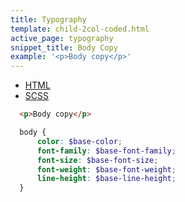 ```yaml
---
title: Typography
template: child-2col-coded.html
active_page: typography
snippet_title: Body Copy
example: '<p>Body copy</p>'
---
```


* [HTML](0)
* [SCSS](1)

```html
  <p>Body copy</p>
```
```scss
  body {
      color: $base-color;
      font-family: $base-font-family;
      font-size: $base-font-size;
      font-weight: $base-font-weight;
      line-height: $base-line-height;
  }
```
